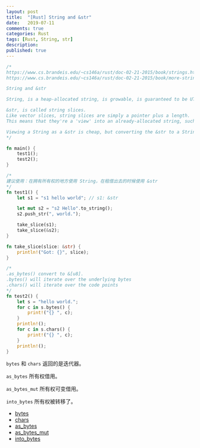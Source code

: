 ```yaml
---
layout: post
title:  "[Rust] String and &str"
date:   2019-07-11
comments: true
categories: Rust
tags: [Rust, String, str]
description:
published: true
---
```


```rust
/*
https://www.cs.brandeis.edu/~cs146a/rust/doc-02-21-2015/book/strings.html
https://www.cs.brandeis.edu/~cs146a/rust/doc-02-21-2015/book/more-strings.html

String and &str

String, is a heap-allocated string, is growable, is guaranteed to be UTF-8.

&str, is called string slices.
Like vector slices, string slices are simply a pointer plus a length.
This means that they're a 'view' into an already-allocated string, such as a string literal or a String.

Viewing a String as a &str is cheap, but converting the &str to a String involves allocating memory.
*/

fn main() {
    test1();
    test2();
}

/*
建议使用：在拥有所有权的地方使用 String，在租借出去的时候使用 &str
*/
fn test1() {
    let s1 = "s1 hello world"; // s1: &str

    let mut s2 = "s2 Hello".to_string();
    s2.push_str(", world.");

    take_slice(s1);
    take_slice(&s2);
}

fn take_slice(slice: &str) {
    println!("Got: {}", slice);
}

/*
.as_bytes() convert to &[u8].
.bytes() will iterate over the underlying bytes
.chars() will iterate over the code points
*/
fn test2() {
    let s = "hello world.";
    for c in s.bytes() {
        print!("{} ", c);
    }
    println!();
    for c in s.chars() {
        print!("{} ", c);
    }
    println!();
}
```

`bytes` 和 `chars` 返回的是迭代器。

`as_bytes` 所有权借用。

`as_bytes_mut` 所有权可变借用。

`into_bytes` 所有权被转移了。

- [bytes](https://doc.rust-lang.org/std/primitive.str.html#method.bytes)
- [chars](https://doc.rust-lang.org/std/primitive.str.html#method.chars)
- [as_bytes](https://doc.rust-lang.org/std/string/struct.String.html#method.as_bytes)
- [as_bytes_mut](https://doc.rust-lang.org/std/string/struct.String.html#method.as_bytes_mut)
- [into_bytes](https://doc.rust-lang.org/std/string/struct.String.html#method.into_bytes)
